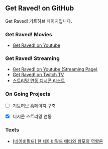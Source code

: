 ## Get Raved! on GitHub

Get Raved! 기트허브 페이지입니다.



### Get Raved! Movies

* [Get Raved! on Youtube](https://www.youtube.com/channel/UCddjChClpRKImlG8fepmypA)



### Get Raved! Streaming

* [Get Raved! on Youtube (Streaming Page)](https://www.youtube.com/channel/UCddjChClpRKImlG8fepmypA/live)
* [Get Raved! on Twitch TV](https://go.twitch.tv/trollingrave)
* [스트리밍 연동 디시콘 리스트](https://gist.githubusercontent.com/Get-Raved/57fbde60b5e19fcb31406d9cc0dc8600/raw/dccon_list.json)



### On Going Projects

- [ ] 기트허브 홈페이지 구축
- [x] 디시콘 스트리밍 연동



### Texts

* [[네이비필드] 현 네이비필드 메타와 항모의 역할론](https://raw.githubusercontent.com/Get-Raved/get-raved.github.com/master/text0001.md)
